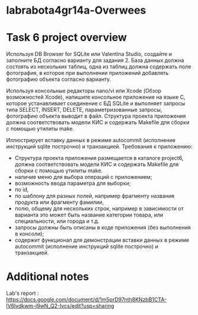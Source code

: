 # labrabota4gr14a-Overwees

# Task 6 project overview
Используя DB Browser for SQLite или Valentina Studio, создайте и заполните
БД согласно варианту для задания 2. База данных должна состоять из нескольких
таблиц, одна из таблиц должна содержать поле фотография, в которое при
выполнении приложений добавлять фотографию объекта согласно варианту.

Используя консольные редакторы nano/vi или Xcode (Обзор возможностей
Xcode), напишите консольное приложение на языке C, которое устанавливает
соединение с БД SQLite и выполняет запросы типа SELECT, INSERT, DELETE,
параметризованные запросы, фотографию объекта выводит в файл. Структура
проекта приложения должна соответствовать модели КИС и содержать Makefile для
сборки с помощью утилиты make.

Иллюстрирует вставку данных в режиме autocommit (исполнение инструкций
sqlite построчно) и транзакцией.
Требования к приложению:
* Структура проекта приложения размещается в каталоге project6, должна
соответствовать модели КИС и содержать Makefile для сборки с помощью
утилиты make.
* наличие меню для выбора операций с приложением;
* возможность ввода параметра для выборки;
* по id,
* по шаблону для разных полей, например фрагменту названия продукта или
фрагменту фамилии,
* полю, общему для нескольких строк, например в зависимости от варианта
это может быть название категории товара, или специальности, или города
и т.д.
* запросы должны быть описаны в коде приложения (без выполнения в
консоли);
* содержит функционал для демонстрации вставки данных в режиме
autocommit (исполнение инструкций sqlite построчно) и транзакцией.
# Additional notes

Lab's report : https://docs.google.com/document/d/1m5prD97nth8KNzbB1CTA-lV6lvdkwm-j9wN_Q2-Ivcs/edit?usp=sharing
